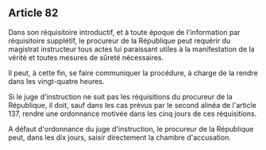 Article 82
----
Dans son réquisitoire introductif, et à toute époque de l'information par
réquisitoire supplétif, le procureur de la République peut requérir du magistrat
instructeur tous actes lui paraissant utiles à la manifestation de la vérité et
toutes mesures de sûreté nécessaires.

Il peut, à cette fin, se faire communiquer la procédure, à charge de la rendre
dans les vingt-quatre heures.

Si le juge d'instruction ne suit pas les réquisitions du procureur de la
République, il doit, sauf dans les cas prévus par le second alinéa de l'article
137, rendre une ordonnance motivée dans les cinq jours de ces réquisitions.

A défaut d'ordonnance du juge d'instruction, le procureur de la République peut,
dans les dix jours, saisir directement la chambre d'accusation.
